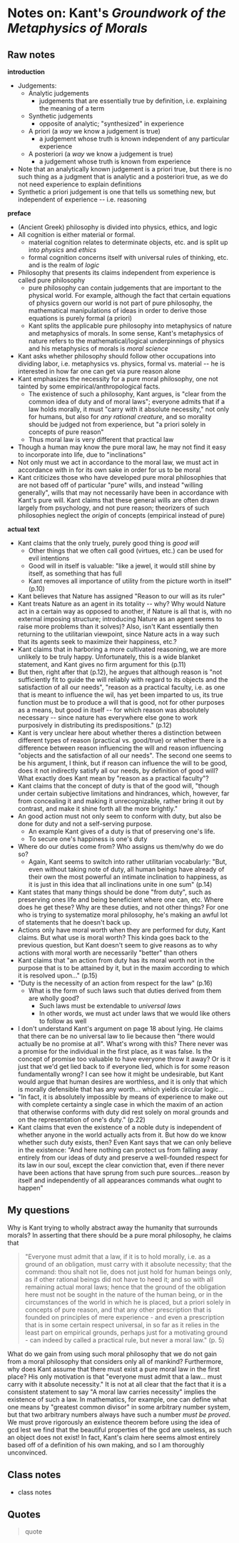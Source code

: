 Notes on: Kant's *Groundwork of the Metaphysics of Morals*
========================================

## Raw notes ##

**introduction**

* Judgements:
    * Analytic judgements
        * judgements that are essentially true by definition, i.e. explaining the meaning of a term
    * Synthetic judgements
        * opposite of analytic; "synthesized" in experience
    * A priori (a *way* we know a judgement is true)
        * a judgement whose truth is known independent of any particular experience
    * A posteriori (a *way* we know a judgement is true)
        * a judgement whose truth is known from experience
* Note that an analytically known judgement is a priori true, but there is no such thing as a judgment that is
    analytic and a posteriori true, as we do not need experience to explain definitions
* Synthetic a priori judgement is one that tells us something new, but independent of experience -- i.e. reasoning

**preface**

* (Ancient Greek) philosophy is divided into physics, ethics, and logic
* All cognition is either material or formal.
    * material cognition relates to determinate objects, etc. and is split up into *physics* and *ethics*
    * formal cognition concerns itself with universal rules of thinking, etc. and is the realm of *logic*
* Philosophy that presents its claims independent from experience is called pure philosophy
    * pure philosophy can contain judgements that are important to the physical world. For example, although
    the fact that certain equations of physics govern our world is not part of pure philosophy, the mathematical
    manipulations of ideas in order to derive those equations is purely formal (a priori)
    * Kant splits the applicable pure philosophy into metaphysics of nature and metaphysics of morals. In some
    sense, Kant's metaphysics of nature refers to the mathematical/logical underpinnings of physics and his metaphysics
    of morals is *moral science*
* Kant asks whether philosophy should follow other occupations into dividing labor, i.e. metaphysics vs. physics, formal
    vs. material -- he is interested in how far one can get via pure reason alone
* Kant emphasizes the necessity for a pure moral philosophy, one not tainted by some empirical/anthropological facts.
    * The existence of such a philosophy, Kant argues, is "clear from the common idea of duty and of moral laws"; everyone
    admits that if a law holds morally, it must "carry with it absolute necessity," not only for humans,
    but also for *any rational creature,* and so morality should be judged not from experience, but "a
    priori solely in concepts of pure reason"
    * Thus moral law is very different that practical law
* Though a human may know the pure moral law, he may not find it easy to incorporate into life, due to "inclinations"
* Not only must we act in accordance to the moral law, we must act in accordance with in for its own sake
    in order for us to be moral
* Kant criticizes those who have developed pure moral philosophies that are not based off of particular "pure" wills,
    and instead "willing generally", wills that may not necessarily have been in accordance with Kant's
    pure will. Kant claims that these general wills are often drawn largely from psychology, and not pure reason;
    theorizers of such philosophies neglect the *origin* of concepts (empirical instead of pure)

**actual text**

* Kant claims that the only truely, purely good thing is *good will*
    * Other things that we often call good (virtues, etc.) can be used for evil intentions
    * Good will in itself is valuable: "like a jewel, it would still shine by itself, as something that has full
    * Kant removes all importance of utility from the picture
    worth in itself" (p.10)
* Kant believes that Nature has assigned "Reason to our will as its ruler"
* Kant treats Nature as an agent in its totality -- why? Why would Nature act in a certain way as opposed to another,
    if Nature is all that is, with no external imposing structure; introducing Nature as an agent seems to raise more
    problems than it solves)? Also, isn't Kant essentially then returning to the utilitarian viewpoint, since Nature
    acts in a way such that its agents seek to maximize their happiness, etc.?
* Kant claims that in harboring a more cultivated reasoning, we are more unlikely to be truly happy.
    Unfortunately, this is a wide blanket statement, and Kant gives no firm argument for this (p.11)
* But then, right after that (p.12), he argues that although reason is "not sufficiently fit to guide the will
    reliably with regard to its objects and the satisfaction of all our needs", "reason as a practical faculty,
    i.e. as one that is meant to influence the wil, has yet been imparted to us, its true function must be to
    produce a will that is good, not for other purposes as a means, but good in itself -- for which reason was
    absolutely necessary -- since nature has everywhere else gone to work purposively in distributing its
    predispositions." (p.12)
* Kant is very unclear here about whether theres a distinction between different types of reason (practical vs.
    good/true) or whether there is a difference between reason influencing the will and reason influencing
    "objects and the satisfaction of all our needs". The second one seems to be his argument, I think, but if reason
    can influence the will to be good, does it not indirectly satisfy all our needs, by definition of good will?
    What exactly does Kant mean by "reason as a practical faculty"?
* Kant claims that the concept of duty is that of the good will, "though under certain subjective limitations
    and hindrances, which, however, far from concealing it and making it unrecognizable, rather bring it out by
    contrast, and make it shine forth all the more brightly."
* An good action must not only seem to conform with duty, but also be done for duty and not a self-serving
    purpose.
    * An example Kant gives of a duty is that of preserving one's life.
    * To secure one's happiness is one's duty
* Where do our duties come from? Who assigns us them/why do we do so?
    * Again, Kant seems to switch into rather utilitarian vocabularly: "But, even without taking note of duty,
    all human beings have already of their own the most powerful an intimate inclination to happiness, as it
    is just in this idea that all inclinations unite in one sum" (p.14)
* Kant states that many things should be done "from duty", such as preserving ones life and being beneficient
    where one can, etc. Where does he get these? Why are these duties, and not other things? For one who is trying to
    systematize moral philosophy, he's making an awful lot of statements that he doesn't back up.
* Actions only have moral worth when they are performed for duty, Kant claims. But what use is moral worth? This kinda
    goes back to the previous question, but Kant doesn't seem to give reasons as to why actions with moral
    worth are necessarily "better" than others
* Kant claims that "an action from duty has its moral worth not in the purpose that is to be attained by it,
    but in the maxim according to which it is resolved upon..." (p.15)
* "Duty is the necessity of an action from respect for the law" (p.16)
    * What is the form of such laws such that duties derived from them are wholly good?
        * Such laws must be extendable to *universal laws*
        * In other words, we must act under laws that we would like others to follow as well
* I don't understand Kant's argument on page 18 about lying. He claims that there can be no universal
    law to lie because then "there would actually be no promise at all". What's wrong with this? There never
    was a promise for the individual in the first place, as it was false. Is the concept of promise too
    valuable to have everyone throw it away? Or is it just that we'd get lied back to if everyone lied,
    which is for some reason fundamentally wrong? I can see how it might be undesirable, but Kant would
    argue that human desires are worthless, and it is only that which is morally defensible that has any worth...
    which yields circular logic...
* "In fact, it is absolutely impossible by means of experience to make out with complete certainty a single
    case in which the maxim of an action that otherwise conforms with duty did rest solely on moral grounds and
    on the representation of one's duty." (p.22)
* Kant claims that even the existence of a noble duty is independent of whether anyone in the world
    actually acts from it. But how do we know whether such duty exists, then? Even Kant says that we can only
    believe in the existence: "And here nothing can protect us from falling away entirely from our ideas of duty
    and preserve a well-founded respect for its law in our soul, except the clear conviction that, even if
    there never have been actions that have sprung from such pure sources...reason by itself and independently
    of all appearances commands what ought to happen"

## My questions ##

Why is Kant trying to wholly abstract away the humanity that surrounds morals? In asserting that there
should be a pure moral philosophy, he claims that

> "Everyone must admit that a law, if it is to hold morally,
i.e. as a ground of an obligation, must carry with it absolute necessity; that the command: thou shalt not lie,
does not just hold for human beings only, as if other rational beings did not have to heed it; and so with all remaining
actual moral laws; hence that the ground of the obligation here must not be sought in the nature of the human being,
or in the circumstances of the world in which he is placed, but a priori solely in concepts of pure reason, and
that any other prescription that is founded on principles of mere experience - and even a prescription that
is in some certain respect universal, in so far as it relies in the least part on empirical grounds, perhaps just for a
motivating ground - can indeed by called a practical rule, but never a moral law." (p. 5) 

What do we gain from using such moral philosophy that we do not gain from a moral philosophy that considers only
all of mankind? Furthermore, why does Kant assume that there must exist a pure moral law in the first place? His
only motivation is that "everyone must admit that a law... must carry with it absolute necessity." It is not at all clear
that the fact that it is a consistent statement to say "A moral law carries necessity" implies the existence of such a law.
In mathematics, for example, one can define what one means by "greatest common divisor" in some arbitrary number system, but that two
arbitrary numbers always have such a number *must be proved*. We must prove rigorously an existence theorem before
using the idea of gcd lest we find that the beautiful properties of the gcd are useless, as such an object does not exist!
In fact, Kant's claim here seems almost entirely based off of a definition of his own making, and so I am thoroughly
unconvinced.

## Class notes ##

* class notes


## Quotes ##

> quote

